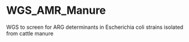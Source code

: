 # WGS_AMR_Manure
WGS to screen for ARG determinants in Escherichia coli strains isolated from cattle manure

